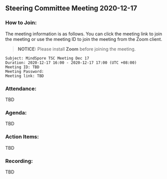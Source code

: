 ## Steering Committee Meeting 2020-12-17

### How to Join:

The meeting information is as follows. You can click the meeting link to join the meeting or use the meeting ID to join the meeting from the Zoom client.
> **NOTICE:** Please install **Zoom** before joining the meeting.
```
Subject: MindSpore TSC Meeting Dec 17
Duration: 2020-12-17 16:00 - 2020-12-17 17:00 (UTC +08:00)
Meeting ID: TBD
Meeting Password: 
Meeting link: TBD
```

### Attendance:
TBD


### Agenda:
TBD

### Action Items:
TBD

### Recording:
TBD
